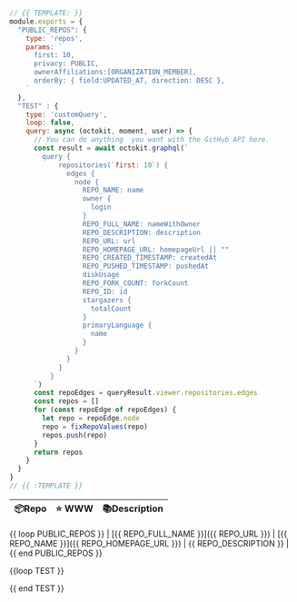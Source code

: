 ```js
// {{ TEMPLATE: }}
module.exports = {
  "PUBLIC_REPOS": {
    type: 'repos',
    params: `
      first: 10,
      privacy: PUBLIC,
      ownerAffiliations:[ORGANIZATION_MEMBER],
      orderBy: { field:UPDATED_AT, direction: DESC },
    `
  },
  "TEST" : {
    type: 'customQuery',
    loop: false,
    query: async (octokit, moment, user) => {
      // You can do anything  you want with the GitHub API here.
      const result = await octokit.graphql(`
        query {
            repositories(`first: 10`) {
              edges {
                node {
                  REPO_NAME: name
                  owner {
                    login
                  }
                  REPO_FULL_NAME: nameWithOwner
                  REPO_DESCRIPTION: description
                  REPO_URL: url
                  REPO_HOMEPAGE_URL: homepageUrl || ""
                  REPO_CREATED_TIMESTAMP: createdAt
                  REPO_PUSHED_TIMESTAMP: pushedAt
                  diskUsage
                  REPO_FORK_COUNT: forkCount
                  REPO_ID: id
                  stargazers {
                    totalCount
                  }
                  primaryLanguage {
                    name
                  }
                }
              }
            }
          }
      `)
      const repoEdges = queryResult.viewer.repositories.edges
      const repos = []
      for (const repoEdge of repoEdges) {
        let repo = repoEdge.node
        repo = fixRepoValues(repo)
        repos.push(repo)
      }
      return repos
    }
  }
}
// {{ :TEMPLATE }}
```

| 📦Repo    | ⭐️ WWW | 📚Description |
| --------- | ----------- | -------------- |
{{ loop PUBLIC_REPOS }}
| [{{ REPO_FULL_NAME }}]({{ REPO_URL }}) | [{{ REPO_NAME }}]({{ REPO_HOMEPAGE_URL }}) | {{ REPO_DESCRIPTION }} |
{{ end PUBLIC_REPOS }}

{{loop TEST }}

{{ end TEST }}
